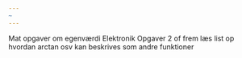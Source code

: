 ```yaml
---
~
---
```

Mat opgaver om egenværdi
Elektronik Opgaver 2 of frem
læs list op hvordan arctan osv kan beskrives som andre funktioner

